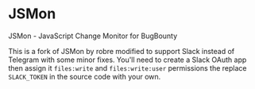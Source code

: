 # JSMon
JSMon - JavaScript Change Monitor for BugBounty

This is a fork of JSMon by robre modified to support Slack instead of Telegram with some minor fixes. You'll need to create a Slack OAuth app then assign it `files:write` and   `files:write:user` permissions the replace `SLACK_TOKEN` in the source code with your own.
